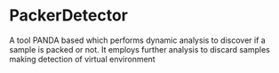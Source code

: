 # PackerDetector
A tool PANDA based which performs dynamic analysis to discover if a sample is packed or not. It employs further analysis to discard samples making detection of virtual environment

